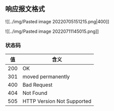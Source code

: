 ## 响应报文格式

![[../img/Pasted image 20220705151215.png|400]]

![[../img/Pasted image 20220711145015.png]]

### 状态码

| 值  | 含义              |
| --- | ----------------- |
| 200 | OK                |
| 301 | moved permanently |
| 400 | Bad Request       |
| 404 | Not Found         |
| 505 | HTTP Version Not Supported                  |

